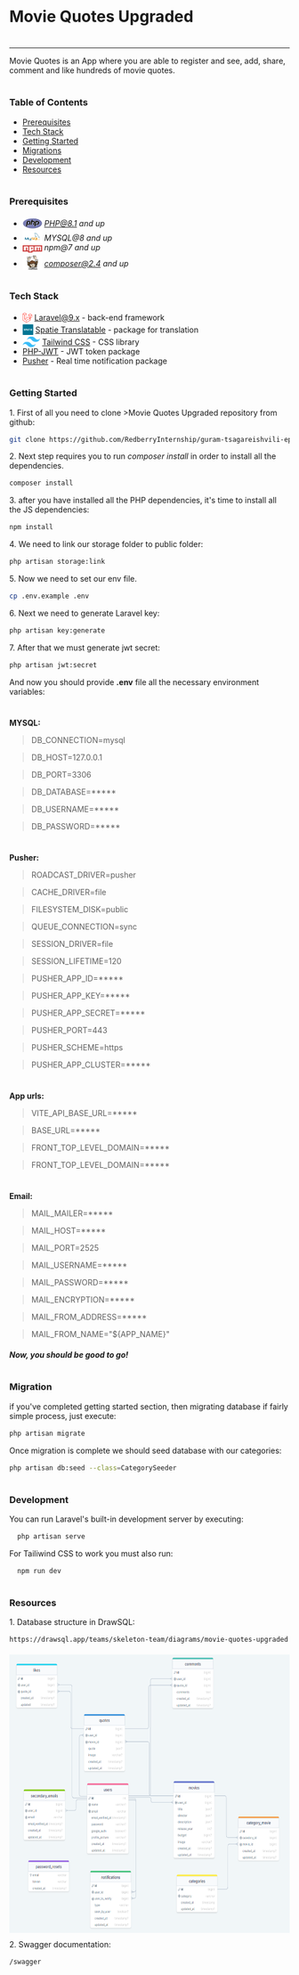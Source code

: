 <div style="display:flex; align-items: center">
  <h1 style="position:relative; top: -6px" >Movie Quotes Upgraded</h1>
</div>

---
Movie Quotes is an App where you are able to register and see, add, share, comment and like hundreds of movie quotes.

#
### Table of Contents
* [Prerequisites](#prerequisites)
* [Tech Stack](#tech-stack)
* [Getting Started](#getting-started)
* [Migrations](#migration)
* [Development](#development)
* [Resources](#resources)

#
### Prerequisites

* <img src="readme/assets/php.svg" width="35" style="position: relative; top: 4px" /> *PHP@8.1 and up*
* <img src="readme/assets/mysql.png" width="35" style="position: relative; top: 4px" /> *MYSQL@8 and up*
* <img src="readme/assets/npm.png" width="35" style="position: relative; top: 4px" /> *npm@7 and up*
* <img src="readme/assets/composer.png" width="35" style="position: relative; top: 6px" /> *composer@2.4 and up*


#
### Tech Stack

* <img src="readme/assets/laravel.png" height="18" style="position: relative; top: 4px" /> [Laravel@9.x](https://laravel.com/docs/9.x) - back-end framework
* <img src="readme/assets/spatie.png" height="19" style="position: relative; top: 4px" /> [Spatie Translatable](https://github.com/spatie/laravel-translatable) - package for translation
* <img src="readme/assets/tailwind.png" height="19" style="position: relative; top: 4px" /> [Tailwind CSS](https://tailwindcss.com) - CSS library
* [PHP-JWT](https://github.com/firebase/php-jwt) - JWT token package
* [Pusher](https://pusher.com) - Real time notification package


#
### Getting Started
1\. First of all you need to clone >Movie Quotes Upgraded repository from github:
```sh
git clone https://github.com/RedberryInternship/guram-tsagareishvili-epic-movie-quotes-back
```

2\. Next step requires you to run *composer install* in order to install all the dependencies.
```sh
composer install
```

3\. after you have installed all the PHP dependencies, it's time to install all the JS dependencies:
```sh
npm install
```

4\. We need to link our storage folder to public folder:
```sh
php artisan storage:link
```

5\. Now we need to set our env file. 
```sh
cp .env.example .env
```
6\. Next we need to generate Laravel key:
```sh
php artisan key:generate
```

7\. After that we must generate jwt secret:
```sh
php artisan jwt:secret
```

And now you should provide **.env** file all the necessary environment variables:

#
**MYSQL:**
>DB_CONNECTION=mysql

>DB_HOST=127.0.0.1

>DB_PORT=3306

>DB_DATABASE=*****

>DB_USERNAME=*****

>DB_PASSWORD=*****

#
**Pusher:**
>ROADCAST_DRIVER=pusher

>CACHE_DRIVER=file

>FILESYSTEM_DISK=public

>QUEUE_CONNECTION=sync

>SESSION_DRIVER=file

>SESSION_LIFETIME=120

>PUSHER_APP_ID=*****

>PUSHER_APP_KEY=*****

>PUSHER_APP_SECRET=*****

>PUSHER_PORT=443

>PUSHER_SCHEME=https

>PUSHER_APP_CLUSTER=*****

#
**App urls:**
>VITE_API_BASE_URL=*****

>BASE_URL=*****

>FRONT_TOP_LEVEL_DOMAIN=*****

>FRONT_TOP_LEVEL_DOMAIN=*****

#
**Email:**
>MAIL_MAILER=*****

>MAIL_HOST=*****

>MAIL_PORT=2525

>MAIL_USERNAME=*****

>MAIL_PASSWORD=*****

>MAIL_ENCRYPTION=*****

>MAIL_FROM_ADDRESS=*****

>MAIL_FROM_NAME="${APP_NAME}"

##### Now, you should be good to go!

#
### Migration
if you've completed getting started section, then migrating database if fairly simple process, just execute:
```sh
php artisan migrate
```

Once migration is complete we should seed database with our categories:
```sh
php artisan db:seed --class=CategorySeeder
```

#
### Development

You can run Laravel's built-in development server by executing:

```sh
  php artisan serve
```

For Tailiwind CSS to work you must also run:

```sh
  npm run dev
```

#
### Resources

1\. Database structure in DrawSQL:
```sh
https://drawsql.app/teams/skeleton-team/diagrams/movie-quotes-upgraded
```
<img src="readme/assets/drawsql.png" width="100%" height="500" style="position: relative; top: 5px" />

2\. Swagger documentation:
```sh
/swagger
```